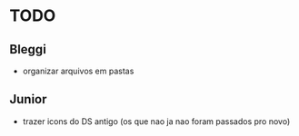# TODO

## Bleggi

- organizar arquivos em pastas

## Junior

- trazer icons do DS antigo (os que nao ja nao foram passados pro novo)
